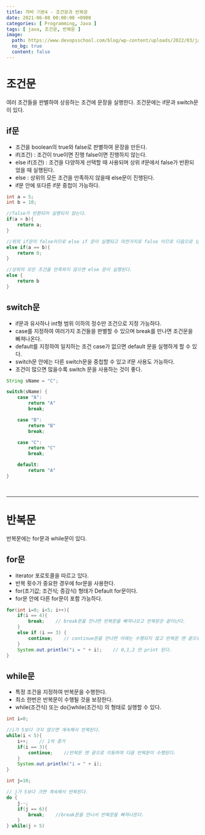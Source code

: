 ```yaml
---
title: 자바 기본4 - 조건문과 반복문
date: 2021-06-08 00:00:00 +0900
categories: [ Programming, Java ]
tags: [ java, 조건문, 반복문 ]
image:
  path: https://www.devopsschool.com/blog/wp-content/uploads/2022/03/java_logo_icon_168609.png
  no_bg: true
  content: false
---
```


# 조건문

여러 조건들을 판별하여 상응하는 조건에 문장을 실행한다.
조건문에는 if문과 switch문이 있다.

## if문

- 조건을 boolean의 true와 false로 판별하여 문장을 만든다.
- if(조건) : 조건이 true이면 진행 false이면 진행하지 않는다.
- else if(조건) : 조건을 다양하게 선택할 때 사용되며 상위 if문에서 false가 반환되었을 때 실행된다.
- else : 상위의 모든 조건을 만족하지 않을때 else문이 진행된다.
- if문 안에 또다른 if문 중첩이 가능하다.

``` java
int a = 5;
int b = 10;

//false가 반환되어 실행되지 않는다.
if(a > b){
    return a;
}

//위의 if문이 false이므로 else if 문이 실행되고 마찬가지로 false 이므로 다음으로 넘어간다. 
else if(a == b){
    return 0;
}

//상위의 모든 조건을 만족하지 않으면 else 문이 실행된다.
else {
    return b
}
```

## switch문

- if문과 유사하나 int형 범위 이하의 정수만 조건으로 지정 가능하다.
- case를 지정하여 여러가지 조건들을 판별할 수 있으며 break를 만나면 조건문을 빠져나온다.
- default를 지정하여 일치하는 조건 case가 없으면 default 문을 실행하게 할 수 있다.
- switch문 안에는 다른 switch문을 중첩할 수 있고 if문 사용도 가능하다.
- 조건이 많으면 많을수록 switch 문을 사용하는 것이 좋다.

``` java
String sName = "C";

switch(sName) {
    case "A":
        return "A"
        break;

    case "B":
        return "B"
        break;

    case "C":
        return "C"
        break;

    default:
        return "A"
}
```

&nbsp; &nbsp;

---

# 반복문

반복문에는 for문과 while문이 있다.

## for문

- iterator 포로토콜을 따르고 있다.
- 반복 횟수가 중요한 경우에 for문을 사용한다.
- for(초기값; 조건식; 증감식) 형태가 Default for문이다.
- for문 안에 다른 for문이 포함 가능하다.

``` java
for(int i=0; i<5; i++){
    if(i == 4){
        break;    // break문을 만나면 반복문을 빠져나오고 반복문은 끝이난다.
    } 
    else if (i == 3) {
        continue;    // continue문을 만나면 아래는 수행되지 않고 반복문 맨 끝으로 이동하여 다음 반복문이 수행된다.
    }
    System.out.println("i = " + i);    // 0,1,2 만 print 된다.
}
```

## while문

- 특정 조건을 지정하여 반복문을 수행한다.
- 최소 한번은 반복문이 수행될 것을 보장한다.
- while(조건식) 또는 do{}while(조건식) 의 형태로 실행할 수 있다.

``` java
int i=0;

//i가 5보다 크지 않으면 계속해서 반복된다.
while(i < 5){
    i++;    // 1씩 증가
    if(i == 3){
        continue;    //반복문 맨 끝으로 이동하여 다음 반복문이 수행된다.
    }
    System.out.println("i = " + i);
}

int j=10;

// j가 5보다 크면 계속해서 반복된다.
do {
    j--;
    if(j == 6){
        break;    //break문을 만나서 반복문을 빠져나온다.
    }
} while(j > 5)
```
